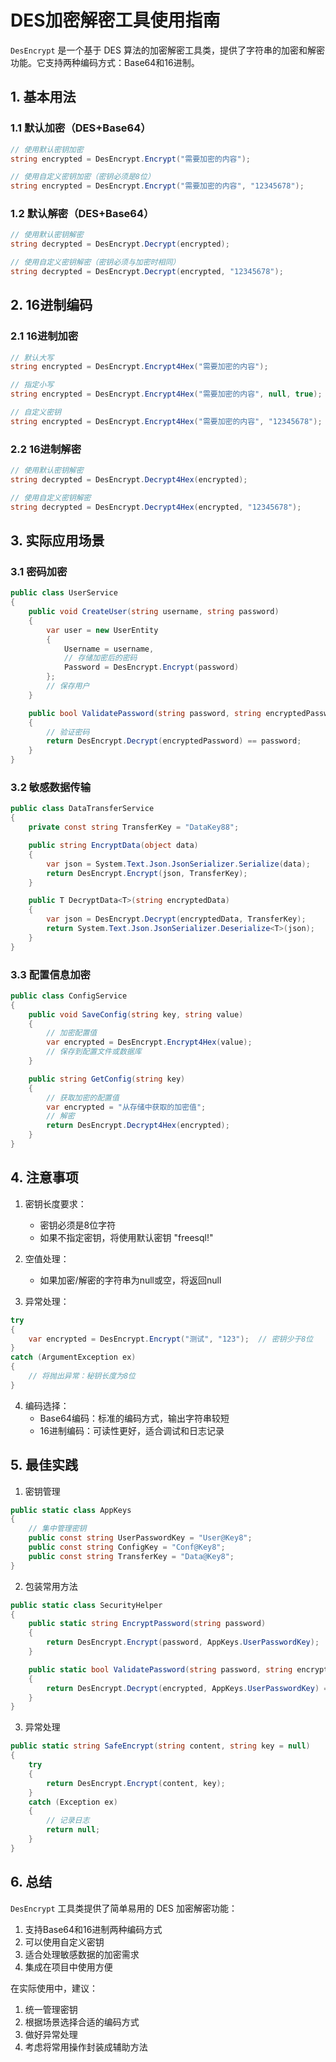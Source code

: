 # DES加密解密工具使用指南

`DesEncrypt` 是一个基于 DES 算法的加密解密工具类，提供了字符串的加密和解密功能。它支持两种编码方式：Base64和16进制。

## 1. 基本用法

### 1.1 默认加密（DES+Base64）

```csharp
// 使用默认密钥加密
string encrypted = DesEncrypt.Encrypt("需要加密的内容");

// 使用自定义密钥加密（密钥必须是8位）
string encrypted = DesEncrypt.Encrypt("需要加密的内容", "12345678");
```

### 1.2 默认解密（DES+Base64）

```csharp
// 使用默认密钥解密
string decrypted = DesEncrypt.Decrypt(encrypted);

// 使用自定义密钥解密（密钥必须与加密时相同）
string decrypted = DesEncrypt.Decrypt(encrypted, "12345678");
```

## 2. 16进制编码

### 2.1 16进制加密

```csharp
// 默认大写
string encrypted = DesEncrypt.Encrypt4Hex("需要加密的内容");

// 指定小写
string encrypted = DesEncrypt.Encrypt4Hex("需要加密的内容", null, true);

// 自定义密钥
string encrypted = DesEncrypt.Encrypt4Hex("需要加密的内容", "12345678");
```

### 2.2 16进制解密

```csharp
// 使用默认密钥解密
string decrypted = DesEncrypt.Decrypt4Hex(encrypted);

// 使用自定义密钥解密
string decrypted = DesEncrypt.Decrypt4Hex(encrypted, "12345678");
```

## 3. 实际应用场景

### 3.1 密码加密

```csharp
public class UserService
{
    public void CreateUser(string username, string password)
    {
        var user = new UserEntity
        {
            Username = username,
            // 存储加密后的密码
            Password = DesEncrypt.Encrypt(password)
        };
        // 保存用户
    }

    public bool ValidatePassword(string password, string encryptedPassword)
    {
        // 验证密码
        return DesEncrypt.Decrypt(encryptedPassword) == password;
    }
}
```

### 3.2 敏感数据传输

```csharp
public class DataTransferService
{
    private const string TransferKey = "DataKey88";

    public string EncryptData(object data)
    {
        var json = System.Text.Json.JsonSerializer.Serialize(data);
        return DesEncrypt.Encrypt(json, TransferKey);
    }

    public T DecryptData<T>(string encryptedData)
    {
        var json = DesEncrypt.Decrypt(encryptedData, TransferKey);
        return System.Text.Json.JsonSerializer.Deserialize<T>(json);
    }
}
```

### 3.3 配置信息加密

```csharp
public class ConfigService
{
    public void SaveConfig(string key, string value)
    {
        // 加密配置值
        var encrypted = DesEncrypt.Encrypt4Hex(value);
        // 保存到配置文件或数据库
    }

    public string GetConfig(string key)
    {
        // 获取加密的配置值
        var encrypted = "从存储中获取的加密值";
        // 解密
        return DesEncrypt.Decrypt4Hex(encrypted);
    }
}
```

## 4. 注意事项

1. 密钥长度要求：
   - 密钥必须是8位字符
   - 如果不指定密钥，将使用默认密钥 "freesql!"

2. 空值处理：
   - 如果加密/解密的字符串为null或空，将返回null

3. 异常处理：
```csharp
try
{
    var encrypted = DesEncrypt.Encrypt("测试", "123");  // 密钥少于8位
}
catch (ArgumentException ex)
{
    // 将抛出异常：秘钥长度为8位
}
```

4. 编码选择：
   - Base64编码：标准的编码方式，输出字符串较短
   - 16进制编码：可读性更好，适合调试和日志记录

## 5. 最佳实践

1. 密钥管理
```csharp
public static class AppKeys
{
    // 集中管理密钥
    public const string UserPasswordKey = "User@Key8";
    public const string ConfigKey = "Conf@Key8";
    public const string TransferKey = "Data@Key8";
}
```

2. 包装常用方法
```csharp
public static class SecurityHelper
{
    public static string EncryptPassword(string password)
    {
        return DesEncrypt.Encrypt(password, AppKeys.UserPasswordKey);
    }

    public static bool ValidatePassword(string password, string encrypted)
    {
        return DesEncrypt.Decrypt(encrypted, AppKeys.UserPasswordKey) == password;
    }
}
```

3. 异常处理
```csharp
public static string SafeEncrypt(string content, string key = null)
{
    try
    {
        return DesEncrypt.Encrypt(content, key);
    }
    catch (Exception ex)
    {
        // 记录日志
        return null;
    }
}
```

## 6. 总结

`DesEncrypt` 工具类提供了简单易用的 DES 加密解密功能：

1. 支持Base64和16进制两种编码方式
2. 可以使用自定义密钥
3. 适合处理敏感数据的加密需求
4. 集成在项目中使用方便

在实际使用中，建议：

1. 统一管理密钥
2. 根据场景选择合适的编码方式
3. 做好异常处理
4. 考虑将常用操作封装成辅助方法 